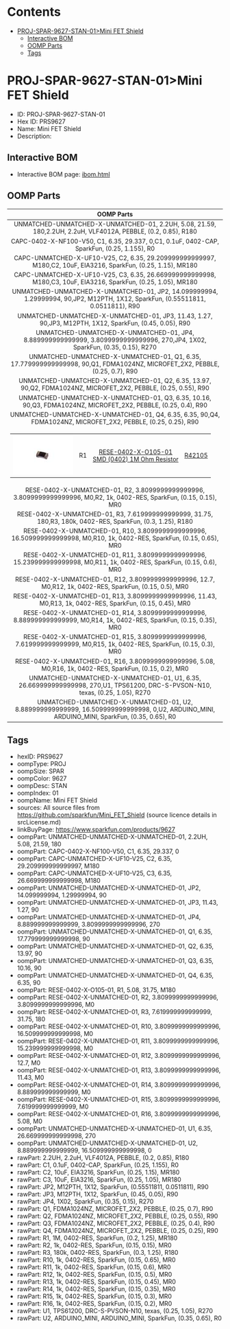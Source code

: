



Contents
========

* [PROJ-SPAR-9627-STAN-01>Mini FET Shield](#proj-spar-9627-stan-01mini-fet-shield)
	* [Interactive BOM](#interactive-bom)
	* [OOMP Parts](#oomp-parts)
	* [Tags](#tags)

# PROJ-SPAR-9627-STAN-01>Mini FET Shield

- ID: PROJ-SPAR-9627-STAN-01
- Hex ID: PRS9627
- Name: Mini FET Shield
- Description: 

## Interactive BOM

- Interactive BOM page: [ibom.html](kicad/bom/ibom.html)

## OOMP Parts
  

|OOMP Parts|
| :---: |
|UNMATCHED-UNMATCHED-X-UNMATCHED-01, 2.2UH, 5.08, 21.59, 180,2.2UH, 2.2uH, VLF4012A, PEBBLE, (0.2, 0.85), R180|
|CAPC-0402-X-NF100-V50, C1, 6.35, 29.337, 0,C1, 0.1uF, 0402-CAP, SparkFun, (0.25, 1.155), R0|
|CAPC-UNMATCHED-X-UF10-V25, C2, 6.35, 29.209999999999997, M180,C2, 10uF, EIA3216, SparkFun, (0.25, 1.15), MR180|
|CAPC-UNMATCHED-X-UF10-V25, C3, 6.35, 26.669999999999998, M180,C3, 10uF, EIA3216, SparkFun, (0.25, 1.05), MR180|
|UNMATCHED-UNMATCHED-X-UNMATCHED-01, JP2, 14.099999994, 1.29999994, 90,JP2, M12PTH, 1X12, SparkFun, (0.55511811, 0.0511811), R90|
|UNMATCHED-UNMATCHED-X-UNMATCHED-01, JP3, 11.43, 1.27, 90,JP3, M12PTH, 1X12, SparkFun, (0.45, 0.05), R90|
|UNMATCHED-UNMATCHED-X-UNMATCHED-01, JP4, 8.889999999999999, 3.8099999999999996, 270,JP4, 1X02, SparkFun, (0.35, 0.15), R270|
|UNMATCHED-UNMATCHED-X-UNMATCHED-01, Q1, 6.35, 17.779999999999998, 90,Q1, FDMA1024NZ, MICROFET_2X2, PEBBLE, (0.25, 0.7), R90|
|UNMATCHED-UNMATCHED-X-UNMATCHED-01, Q2, 6.35, 13.97, 90,Q2, FDMA1024NZ, MICROFET_2X2, PEBBLE, (0.25, 0.55), R90|
|UNMATCHED-UNMATCHED-X-UNMATCHED-01, Q3, 6.35, 10.16, 90,Q3, FDMA1024NZ, MICROFET_2X2, PEBBLE, (0.25, 0.4), R90|
|UNMATCHED-UNMATCHED-X-UNMATCHED-01, Q4, 6.35, 6.35, 90,Q4, FDMA1024NZ, MICROFET_2X2, PEBBLE, (0.25, 0.25), R90|
|<table><tr><td>![RESE-0402-X-O105-01](https://raw.githubusercontent.com/oomlout/oomlout_OOMP_parts/main/RESE-0402-X-O105-01/image_140.jpg)</td><td> R1</td><td>[RESE-0402-X-O105-01<br>SMD (0402) 1M Ohm Resistor](https://github.com/oomlout/oomlout_OOMP_parts/tree/main/RESE-0402-X-O105-01/)</td><td>[R42105](https://github.com/oomlout/oomlout_OOMP_parts/tree/main/RESE-0402-X-O105-01/)</td></tr></table>|
|RESE-0402-X-UNMATCHED-01, R2, 3.8099999999999996, 3.8099999999999996, M0,R2, 1k, 0402-RES, SparkFun, (0.15, 0.15), MR0|
|RESE-0402-X-UNMATCHED-01, R3, 7.619999999999999, 31.75, 180,R3, 180k, 0402-RES, SparkFun, (0.3, 1.25), R180|
|RESE-0402-X-UNMATCHED-01, R10, 3.8099999999999996, 16.509999999999998, M0,R10, 1k, 0402-RES, SparkFun, (0.15, 0.65), MR0|
|RESE-0402-X-UNMATCHED-01, R11, 3.8099999999999996, 15.239999999999998, M0,R11, 1k, 0402-RES, SparkFun, (0.15, 0.6), MR0|
|RESE-0402-X-UNMATCHED-01, R12, 3.8099999999999996, 12.7, M0,R12, 1k, 0402-RES, SparkFun, (0.15, 0.5), MR0|
|RESE-0402-X-UNMATCHED-01, R13, 3.8099999999999996, 11.43, M0,R13, 1k, 0402-RES, SparkFun, (0.15, 0.45), MR0|
|RESE-0402-X-UNMATCHED-01, R14, 3.8099999999999996, 8.889999999999999, M0,R14, 1k, 0402-RES, SparkFun, (0.15, 0.35), MR0|
|RESE-0402-X-UNMATCHED-01, R15, 3.8099999999999996, 7.619999999999999, M0,R15, 1k, 0402-RES, SparkFun, (0.15, 0.3), MR0|
|RESE-0402-X-UNMATCHED-01, R16, 3.8099999999999996, 5.08, M0,R16, 1k, 0402-RES, SparkFun, (0.15, 0.2), MR0|
|UNMATCHED-UNMATCHED-X-UNMATCHED-01, U1, 6.35, 26.669999999999998, 270,U1, TPS61200, DRC-S-PVSON-N10, texas, (0.25, 1.05), R270|
|UNMATCHED-UNMATCHED-X-UNMATCHED-01, U2, 8.889999999999999, 16.509999999999998, 0,U2, ARDUINO_MINI, ARDUINO_MINI, SparkFun, (0.35, 0.65), R0|

## Tags

- hexID: PRS9627
- oompType: PROJ
- oompSize: SPAR
- oompColor: 9627
- oompDesc: STAN
- oompIndex: 01
- oompName: Mini FET Shield
- sources: All source files from https://github.com/sparkfun/Mini_FET_Shield (source licence details in srcLicense.md)
- linkBuyPage: https://www.sparkfun.com/products/9627
- oompPart: UNMATCHED-UNMATCHED-X-UNMATCHED-01, 2.2UH, 5.08, 21.59, 180
- oompPart: CAPC-0402-X-NF100-V50, C1, 6.35, 29.337, 0
- oompPart: CAPC-UNMATCHED-X-UF10-V25, C2, 6.35, 29.209999999999997, M180
- oompPart: CAPC-UNMATCHED-X-UF10-V25, C3, 6.35, 26.669999999999998, M180
- oompPart: UNMATCHED-UNMATCHED-X-UNMATCHED-01, JP2, 14.099999994, 1.29999994, 90
- oompPart: UNMATCHED-UNMATCHED-X-UNMATCHED-01, JP3, 11.43, 1.27, 90
- oompPart: UNMATCHED-UNMATCHED-X-UNMATCHED-01, JP4, 8.889999999999999, 3.8099999999999996, 270
- oompPart: UNMATCHED-UNMATCHED-X-UNMATCHED-01, Q1, 6.35, 17.779999999999998, 90
- oompPart: UNMATCHED-UNMATCHED-X-UNMATCHED-01, Q2, 6.35, 13.97, 90
- oompPart: UNMATCHED-UNMATCHED-X-UNMATCHED-01, Q3, 6.35, 10.16, 90
- oompPart: UNMATCHED-UNMATCHED-X-UNMATCHED-01, Q4, 6.35, 6.35, 90
- oompPart: RESE-0402-X-O105-01, R1, 5.08, 31.75, M180
- oompPart: RESE-0402-X-UNMATCHED-01, R2, 3.8099999999999996, 3.8099999999999996, M0
- oompPart: RESE-0402-X-UNMATCHED-01, R3, 7.619999999999999, 31.75, 180
- oompPart: RESE-0402-X-UNMATCHED-01, R10, 3.8099999999999996, 16.509999999999998, M0
- oompPart: RESE-0402-X-UNMATCHED-01, R11, 3.8099999999999996, 15.239999999999998, M0
- oompPart: RESE-0402-X-UNMATCHED-01, R12, 3.8099999999999996, 12.7, M0
- oompPart: RESE-0402-X-UNMATCHED-01, R13, 3.8099999999999996, 11.43, M0
- oompPart: RESE-0402-X-UNMATCHED-01, R14, 3.8099999999999996, 8.889999999999999, M0
- oompPart: RESE-0402-X-UNMATCHED-01, R15, 3.8099999999999996, 7.619999999999999, M0
- oompPart: RESE-0402-X-UNMATCHED-01, R16, 3.8099999999999996, 5.08, M0
- oompPart: UNMATCHED-UNMATCHED-X-UNMATCHED-01, U1, 6.35, 26.669999999999998, 270
- oompPart: UNMATCHED-UNMATCHED-X-UNMATCHED-01, U2, 8.889999999999999, 16.509999999999998, 0
- rawPart: 2.2UH, 2.2uH, VLF4012A, PEBBLE, (0.2, 0.85), R180
- rawPart: C1, 0.1uF, 0402-CAP, SparkFun, (0.25, 1.155), R0
- rawPart: C2, 10uF, EIA3216, SparkFun, (0.25, 1.15), MR180
- rawPart: C3, 10uF, EIA3216, SparkFun, (0.25, 1.05), MR180
- rawPart: JP2, M12PTH, 1X12, SparkFun, (0.55511811, 0.0511811), R90
- rawPart: JP3, M12PTH, 1X12, SparkFun, (0.45, 0.05), R90
- rawPart: JP4, 1X02, SparkFun, (0.35, 0.15), R270
- rawPart: Q1, FDMA1024NZ, MICROFET_2X2, PEBBLE, (0.25, 0.7), R90
- rawPart: Q2, FDMA1024NZ, MICROFET_2X2, PEBBLE, (0.25, 0.55), R90
- rawPart: Q3, FDMA1024NZ, MICROFET_2X2, PEBBLE, (0.25, 0.4), R90
- rawPart: Q4, FDMA1024NZ, MICROFET_2X2, PEBBLE, (0.25, 0.25), R90
- rawPart: R1, 1M, 0402-RES, SparkFun, (0.2, 1.25), MR180
- rawPart: R2, 1k, 0402-RES, SparkFun, (0.15, 0.15), MR0
- rawPart: R3, 180k, 0402-RES, SparkFun, (0.3, 1.25), R180
- rawPart: R10, 1k, 0402-RES, SparkFun, (0.15, 0.65), MR0
- rawPart: R11, 1k, 0402-RES, SparkFun, (0.15, 0.6), MR0
- rawPart: R12, 1k, 0402-RES, SparkFun, (0.15, 0.5), MR0
- rawPart: R13, 1k, 0402-RES, SparkFun, (0.15, 0.45), MR0
- rawPart: R14, 1k, 0402-RES, SparkFun, (0.15, 0.35), MR0
- rawPart: R15, 1k, 0402-RES, SparkFun, (0.15, 0.3), MR0
- rawPart: R16, 1k, 0402-RES, SparkFun, (0.15, 0.2), MR0
- rawPart: U1, TPS61200, DRC-S-PVSON-N10, texas, (0.25, 1.05), R270
- rawPart: U2, ARDUINO_MINI, ARDUINO_MINI, SparkFun, (0.35, 0.65), R0
